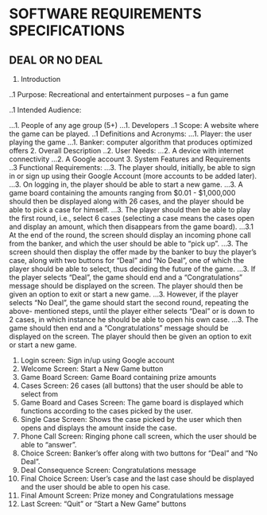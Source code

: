 # SOFTWARE REQUIREMENTS SPECIFICATIONS

## DEAL OR NO DEAL

1.	Introduction

..1	Purpose: Recreational and entertainment purposes – a fun game 

..1	Intended Audience: 

...1.	People of any age group (5+)
...1.	Developers
..1	Scope: A website where the game can be played. 
..1	Definitions and Acronyms: 
...1.	Player: the user playing the game
...1.	Banker: computer algorithm that produces optimized offers
2.	Overall Description
..2.	User Needs: 
...2.	A device with internet connectivity
...2.	A Google account
3.	System Features and Requirements
..3	Functional Requirements:
...3.	The player should, initially, be able to sign in or sign up using their Google Account (more accounts to be added later).
...3.	On logging in, the player should be able to start a new game. 
...3.	A game board containing the amounts ranging from $0.01 - $1,000,000 should then be displayed along with 26 cases, and the player should be able to pick a case for himself. 
...3.	The player should then be able to play the first round, i.e., select 6 cases (selecting a case means the cases open and display an amount, which then disappears from the game board). 
...3.1	At the end of the round, the screen should display an incoming phone call from the banker, and which the user should be able to “pick up”.
...3.	The screen should then display the offer made by the banker to buy the player’s case, along with two buttons for “Deal” and “No Deal”, one of which the player should be able to select, thus deciding the future of the game. 
...3.	If the player selects “Deal”, the game should end and a “Congratulations” message should be displayed on the screen. The player should then be given an option to exit or start a new game.
...3.	However, if the player selects “No Deal”, the game should start the second round, repeating the above- mentioned steps, until the player either selects “Deal” or is down to 2 cases, in which instance he should be able to open his own case. 
...3.	The game should then end and a “Congratulations” message should be displayed on the screen. The player should then be given an option to exit or start a new game.



1)	Login screen: Sign in/up using Google account
2)	Welcome Screen: Start a New Game button
3)	Game Board Screen: Game Board containing prize amounts 
4)	Cases Screen: 26 cases (all buttons) that the user should be able to select from
5)	Game Board and Cases Screen: The game board is displayed which functions according to the cases picked by the user.
6)	Single Case Screen: Shows the case picked by the user which then opens and displays the amount inside the case.
7)	Phone Call Screen: Ringing phone call screen, which the user should be able to “answer”.
8)	Choice Screen: Banker’s offer along with two buttons for “Deal” and “No Deal”.
9)	Deal Consequence Screen: Congratulations message
10)	Final Choice Screen: User’s case and the last case should be displayed and the user should be able to open his case.
11)	Final Amount Screen: Prize money and Congratulations message
12)	Last Screen: “Quit” or “Start a New Game” buttons
